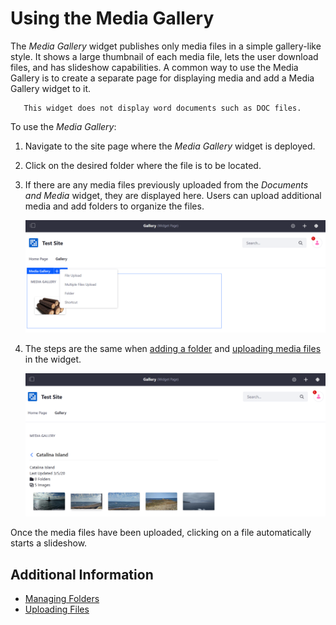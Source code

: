 # Using the Media Gallery

The _Media Gallery_ widget publishes only media files in a simple gallery-like style. It shows a large thumbnail of each media file, lets the user download files, and has slideshow capabilities. A common way to use the Media Gallery is to create a separate page for displaying media and add a Media Gallery widget to it.

```tip::
   This widget does not display word documents such as DOC files.
```

To use the _Media Gallery_:

1. Navigate to the site page where the _Media Gallery_ widget is deployed.
1. Click on the desired folder where the file is to be located.
1. If there are any media files previously uploaded from the _Documents and Media_ widget, they are displayed here. Users can upload additional media and add folders to organize the files.

    ![The widget displays only preexisting media files.](./using-the-media-gallery/images/01.png)

1. The steps are the same when [adding a folder](./managing-folders.md#adding-folders) and [uploading media files](./uploading-files.md) in the widget.

    ![The widget's folder tracks the files.](./using-the-media-gallery/images/02.png)

Once the media files have been uploaded, clicking on a file automatically starts a slideshow.

## Additional Information

* [Managing Folders](./managing-folders.md)
* [Uploading Files](./uploading-files.md)
